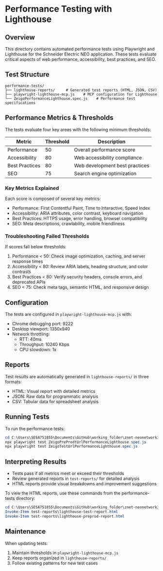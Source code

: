 # Performance Testing with Lighthouse

## Overview
This directory contains automated performance tests using Playwright and Lighthouse for the Schneider Electric NEO application. These tests evaluate critical aspects of web performance, accessibility, best practices, and SEO.

## Test Structure
```
performance-tests/
├── lighthouse-reports/     # Generated test reports (HTML, JSON, CSV)
├── playwright-lighthouse-mcp.js    # MCP configuration for Lighthouse
└── ZeigoPerformanceLighthouse.spec.js    # Performance test specifications
```

## Performance Metrics & Thresholds
The tests evaluate four key areas with the following minimum thresholds:

| Metric         | Threshold | Description |
|----------------|-----------|-------------|
| Performance    | 50        | Overall performance score |
| Accessibility  | 80        | Web accessibility compliance |
| Best Practices | 80        | Web development best practices |
| SEO            | 75        | Search engine optimization |

### Key Metrics Explained
Each score is composed of several key metrics:
- Performance: First Contentful Paint, Time to Interactive, Speed Index
- Accessibility: ARIA attributes, color contrast, keyboard navigation
- Best Practices: HTTPS usage, error handling, browser compatibility
- SEO: Meta descriptions, crawlability, mobile friendliness

### Troubleshooting Failed Thresholds
If scores fall below thresholds:
1. Performance < 50: Check image optimization, caching, and server response times
2. Accessibility < 80: Review ARIA labels, heading structure, and color contrasts
3. Best Practices < 80: Verify security headers, console errors, and deprecated APIs
4. SEO < 75: Check meta tags, semantic HTML, and responsive design

## Configuration
The tests are configured in `playwright-lighthouse-mcp.js` with:
- Chrome debugging port: 9222
- Desktop viewport: 1350x940
- Network throttling:
  - RTT: 40ms
  - Throughput: 10240 Kbps
  - CPU slowdown: 1x

## Reports
Test results are automatically generated in `lighthouse-reports/` in three formats:
- HTML: Visual report with detailed metrics
- JSON: Raw data for programmatic analysis
- CSV: Tabular data for spreadsheet analysis

## Running Tests
To run the performance tests:

```powershell
cd C:\Users\SESA751855\Documents\GitHub\working_folder\znet-neonetwork3\automation-script-new\performance-tests
npx playwright test ZeigoPreProdtUrlPerformanceLighthouse.spec.js
npx playwright test ZeigoTestUrlPerformanceLighthouse.spec.js
```

## Interpreting Results
- Tests pass if all metrics meet or exceed their thresholds
- Review generated reports in `test-reports/` for detailed analysis
- HTML reports provide visual breakdowns and improvement suggestions

To view the HTML reports, use these commands from the performance-tests directory:
```powershell
cd C:\Users\SESA751855\Documents\GitHub\working_folder\znet-neonetwork3\automation-script-new\performance-tests
Invoke-Item test-reports\lighthouse-test-report.html
Invoke-Item test-reports\lighthouse-preprod-report.html
```

## Maintenance
When updating tests:
1. Maintain thresholds in `playwright-lighthouse-mcp.js`
2. Keep reports organized in `lighthouse-reports/`
3. Follow existing patterns for new test cases 